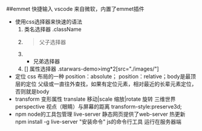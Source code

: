##emmet 快捷输入
vscode 来自微软，内置了emmet插件
- 使用css选择器来快速的语法
    1. 类名选择器 .className
    2. > 父子选择器
    3. + 兄弟选择器
    4. [] 属性选择器
    .starwars-demo>img*2[src="./images/"]
- 定位
    css 布局的一种
    position：absolute；
    position：relative；body是最顶层的定位
    父级或一直往外查找，如果有定位元素，相对最近的长辈元素定位，否则就是body
- transform
    变形属性 translate 移动|scale 缩放|rotate 旋转
    三维世界 perspective 视点（眼睛）与屏幕的距离
    transform-style:preserve3d;
- npm node的工具包管理
    live-server 静态网页提供了web-server 热更新
    npm install -g live-server "安装命令"
    js的命令行工具 运行在服务器端
